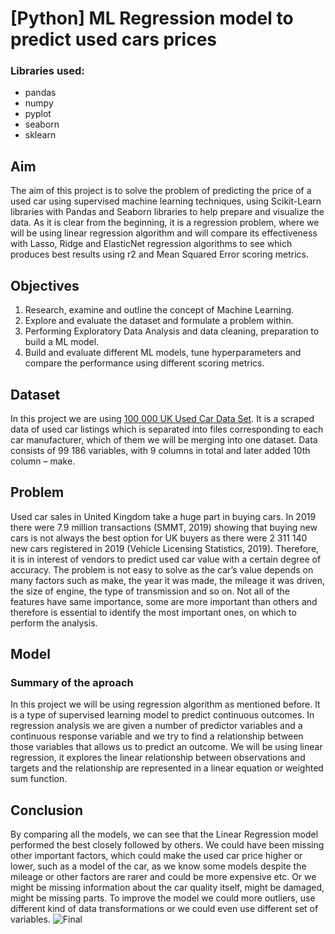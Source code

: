 # [Python] ML Regression model to predict used cars prices
### Libraries used: 
* pandas
* numpy
* pyplot
* seaborn
* sklearn

## Aim
The aim of this project is to solve the problem of predicting the price of a used car using supervised machine learning techniques, using Scikit-Learn libraries with Pandas and Seaborn libraries to help prepare and visualize the data. As it is clear from the beginning, it is a regression problem, where we will be using linear regression algorithm and will compare its effectiveness with Lasso, Ridge and ElasticNet regression algorithms to see which produces best results using r2 and Mean Squared Error scoring metrics.

## Objectives
1. Research, examine and outline the concept of Machine Learning.
2. Explore and evaluate the dataset and formulate a problem within.
3. Performing Exploratory Data Analysis and data cleaning, preparation to build a ML model.
4. Build and evaluate different ML models, tune hyperparameters and compare the performance using different scoring metrics.

## Dataset
In this project we are using [100 000 UK Used Car Data Set](https://www.kaggle.com/adityadesai13/used-car-dataset-ford-and-mercedes). It is a scraped data of used car listings which is separated into files corresponding to each car manufacturer, which of them we will be merging into one dataset. Data consists of 99 186 variables, with 9 columns in total and later added 10th column – make.

## Problem
Used car sales in United Kingdom take a huge part in buying cars. In 2019 there were 7.9 million transactions (SMMT, 2019) showing that buying new cars is not always the best option for UK buyers as there were 2 311 140 new cars registered in 2019 (Vehicle Licensing Statistics, 2019). Therefore, it is in interest of vendors to predict used car value with a certain degree of accuracy. The problem is not easy to solve as the car’s value depends on many factors such as make, the year it was made, the mileage it was driven, the size of engine, the type of transmission and so on. Not all of the features have same importance, some are more important than others and therefore is essential to identify the most important ones, on which to perform the analysis.

## Model
### Summary of the aproach
In this project we will be using regression algorithm as mentioned before. It is a type of supervised learning model to predict continuous outcomes. In regression analysis we are given a number of predictor variables and a continuous response variable and we try to find a relationship between those variables that allows us to predict an outcome.
We will be using linear regression, it explores the linear relationship between observations and targets and the relationship are represented in a linear equation or weighted sum function.

## Conclusion
By comparing all the models, we can see that the Linear Regression model performed the best closely followed by others. We could have been missing other important factors, which could make the used car price higher or lower, such as a model of the car, as we know some models despite the mileage or other factors are rarer and could be more expensive etc. Or we might be missing information about the car quality itself, might be damaged, might be missing parts. To improve the model we could more outliers, use different kind of data transformations or we could even use different set of variables.
![Final](https://i.ibb.co/2ym1sLL/image.png "Model performance comparison")
